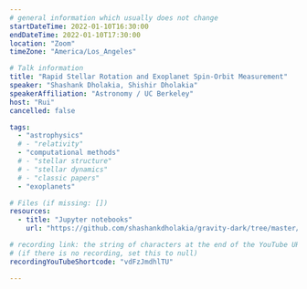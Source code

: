 ```yaml
---
# general information which usually does not change
startDateTime: 2022-01-10T16:30:00
endDateTime: 2022-01-10T17:30:00
location: "Zoom"
timeZone: "America/Los_Angeles"

# Talk information
title: "Rapid Stellar Rotation and Exoplanet Spin-Orbit Measurement"
speaker: "Shashank Dholakia, Shishir Dholakia"
speakerAffiliation: "Astronomy / UC Berkeley"
host: "Rui"
cancelled: false

tags:
  - "astrophysics"
  # - "relativity"
  - "computational methods"
  # - "stellar structure"
  # - "stellar dynamics"
  # - "classic papers"
  - "exoplanets"

# Files (if missing: [])
resources:
  - title: "Jupyter notebooks"
    url: "https://github.com/shashankdholakia/gravity-dark/tree/master/notebooks"

# recording link: the string of characters at the end of the YouTube URL
# (if there is no recording, set this to null)
recordingYouTubeShortcode: "vdFzJmdhlTU"

---
```



